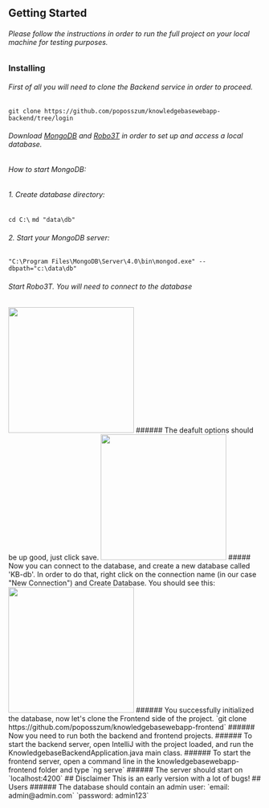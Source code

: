 
## Getting Started
###### Please follow the instructions in order to run the full project on your local machine for testing purposes.
### Installing
###### First of all you will need to clone the Backend service in order to proceed.
 `git clone https://github.com/poposszum/knowledgebasewebapp-backend/tree/login`
###### Download [MongoDB](https://www.mongodb.com/download-center/community) and [Robo3T](https://robomongo.org/) in order to set up and access a local database.
###### How to start MongoDB:
###### 1. Create database directory:
 `cd C:\`
 `md "data\db"`
###### 2. Start your MongoDB server:
`"C:\Program Files\MongoDB\Server\4.0\bin\mongod.exe" --dbpath="c:\data\db"`
###### Start Robo3T. You will need to connect to the database
<img src="https://user-images.githubusercontent.com/43550750/60669674-2de43600-9e6f-11e9-97d3-8da339012396.jpg" widht="400" height="250">
###### The deafult options should be up good, just click save.
<img src="(https://user-images.githubusercontent.com/43550750/60670153-4c96fc80-9e70-11e9-9871-75ace47f5671.JPG" widht="400" height="250">
##### Now you can connect to the database, and create a new database called 'KB-db'. In order to do that, right click on the connection name (in our case "New Connection") and Create Database. You should see this:
<img src="https://user-images.githubusercontent.com/43550750/60670474-05f5d200-9e71-11e9-9cf0-5f9c06513db9.JPG" widht="400" height="250">
###### You successfully initialized the database, now let's clone the Frontend side of the project.
`git clone https://github.com/poposszum/knowledgebasewebapp-frontend`
###### Now you need to run both the backend and frontend projects.
###### To start the backend server, open IntelliJ with the project loaded, and run the KnowledgebaseBackendApplication.java main class.
######  To start the frontend server, open a command line in the knowledgebasewebapp-frontend folder and type
`ng serve`
###### The server should start on `localhost:4200`
## Disclaimer
This is an early version with a lot of bugs!
## Users
###### The database should contain an admin user:
`email: admin@admin.com`
`password: admin123`

